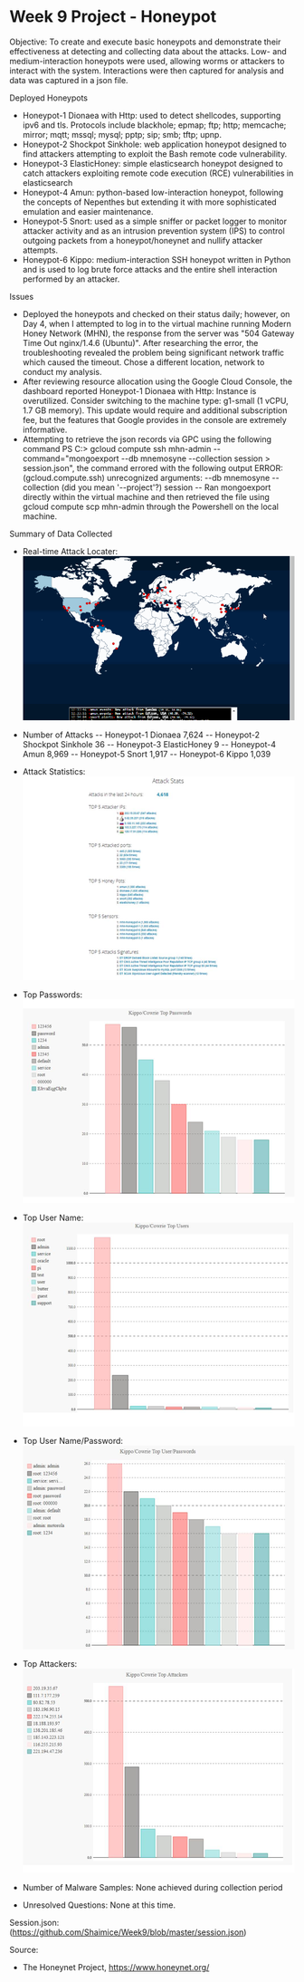# Week 9 Project - Honeypot

Objective:  To create and execute basic honeypots and demonstrate their effectiveness at detecting and collecting data about the attacks. Low- and medium-interaction honeypots were used, allowing worms or attackers to interact with the system.  Interactions were then captured for analysis and data was captured in a json file.

Deployed Honeypots
- Honeypot-1 Dionaea with Http: used to detect shellcodes, supporting ipv6 and tls. Protocols include blackhole; epmap; ftp; http; memcache; mirror; mqtt; mssql; mysql; pptp; sip; smb; tftp; upnp.
- Honeypot-2 Shockpot Sinkhole: web application honeypot designed to find attackers attempting to exploit the Bash remote code vulnerability.
- Honeypot-3 ElasticHoney: simple elasticsearch honeypot designed to catch attackers exploiting remote code execution (RCE) vulnerabilities in elasticsearch
- Honeypot-4 Amun: python-based low-interaction honeypot, following the concepts of Nepenthes but extending it with more sophisticated emulation and easier maintenance.
- Honeypot-5 Snort: used as a simple sniffer or packet logger to monitor attacker activity and as an intrusion prevention system (IPS) to control outgoing packets from a honeypot/honeynet and nullify attacker attempts.
- Honeypot-6 Kippo: medium-interaction SSH honeypot written in Python and is used to log brute force attacks and the entire shell interaction performed by an attacker.

Issues
- Deployed the honeypots and checked on their status daily; however, on Day 4, when I attempted to log in to the virtual machine running Modern Honey Network (MHN), the response from the server was "504 Gateway Time Out nginx/1.4.6 (Ubuntu)".  After researching the error, the troubleshooting revealed the problem being significant network traffic which caused the timeout.  Chose a different location, network to conduct my analysis.
- After reviewing resource allocation using the Google Cloud Console, the dashboard reported Honeypot-1 Dionaea with Http: Instance is overutilized. Consider switching to the machine type: g1-small (1 vCPU, 1.7 GB memory).  This update would require and additional subscription fee, but the features that Google provides in the console are extremely informative.
- Attempting to retrieve the json records via GPC using the following command PS C:\> gcloud compute ssh mhn-admin --command="mongoexport --db mnemosyne --collection session > session.json", the command errored with the following output
  ERROR: (gcloud.compute.ssh) unrecognized arguments:
    --db mnemosyne
    --collection (did you mean '--project'?)  session
  -- Ran mongoexport directly within the virtual machine and then retrieved the file using gcloud compute scp mhn-admin through the Powershell on the local machine.

Summary of Data Collected
- Real-time Attack Locater: ![](https://github.com/Shaimice/Week9/blob/master/Map.gif)

- Number of Attacks
  -- Honeypot-1 Dionaea               7,624
  -- Honeypot-2 Shockpot Sinkhole        36
  -- Honeypot-3 ElasticHoney              9
  -- Honeypot-4 Amun                  8,969
  -- Honeypot-5 Snort                 1,917
  -- Honeypot-6 Kippo                 1,039

- Attack Statistics: ![](https://github.com/Shaimice/Week9/blob/master/Honeypot/Slide5.JPG)
- Top Passwords: ![](https://github.com/Shaimice/Week9/blob/master/Honeypot/Slide1.JPG)
- Top User Name: ![](https://github.com/Shaimice/Week9/blob/master/Honeypot/Slide2.JPG)
- Top User Name/Password: ![](https://github.com/Shaimice/Week9/blob/master/Honeypot/Slide3.JPG)
- Top Attackers: ![](https://github.com/Shaimice/Week9/blob/master/Honeypot/Slide4.JPG)

- Number of Malware Samples:  None achieved during collection period

- Unresolved Questions: None at this time.

Session.json: (https://github.com/Shaimice/Week9/blob/master/session.json)

Source:
- The Honeynet Project, https://www.honeynet.org/
